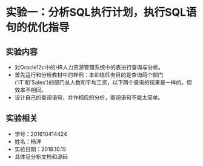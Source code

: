 # 实验一：分析SQL执行计划，执行SQL语句的优化指导
## 实验内容
- 对Oracle12c中的HR人力资源管理系统中的表进行查询与分析。
- 首先运行和分析教材中的样例：本训练任务目的是查询两个部门('IT'和'Sales')的部门总人数和平均工资，以下两个查询的结果是一样的。但效率不相同。
- 设计自己的查询语句，并作相应的分析，查询语句不能太简单。

## 实验相关
- 学号：201610414424
- 姓名：杨洋
- 实验日期：2018.10.15
- 具体见分析文档和源码

